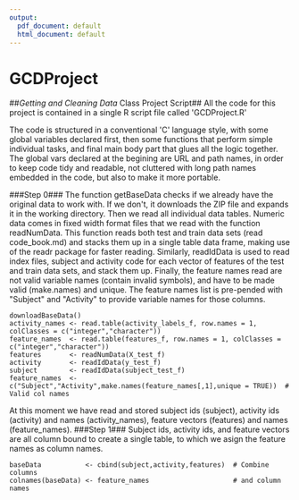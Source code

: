 ```yaml
---
output:
  pdf_document: default
  html_document: default
---
```

# GCDProject
##*Getting and Cleaning Data* Class Project Script##
All the code for this project is contained in a single R script file called 'GCDProject.R'  

The code is structured in a conventional 'C' language style, with some global variables declared first, then some functions that perform simple individual tasks, and final main body part that glues all the logic together. The global vars declared at the begining are URL and path names, in order to keep code tidy and readable, not cluttered with long path names embedded in the code, but also to make it more portable.  

###Step 0###
The function getBaseData checks if we already have the original data to work with. If we don't, it downloads the ZIP file and expands it in the working directory. Then we read all individual data tables. Numeric data comes in fixed width format files that we read with the function readNumData. This function reads both test and train data sets (read code_book.md) and stacks them up in a single table data frame, making use of the readr package for faster reading. Similarly, readIdData is used to read index files, subject and activity code for each vector of features of the test and train data sets, and stack them up. Finally, the feature names read are not valid variable names (contain invalid symbols), and have to be made valid (make.names) and unique. The feature names list is pre-pended with "Subject" and "Activity" to provide variable names for those columns.  
```{r eval=FALSE}
downloadBaseData()  
activity_names <- read.table(activity_labels_f, row.names = 1, colClasses = c("integer","character"))  
feature_names  <- read.table(features_f, row.names = 1, colClasses = c("integer","character"))  
features       <- readNumData(X_test_f)  
activity       <- readIdData(y_test_f)  
subject        <- readIdData(subject_test_f)  
feature_names  <- c("Subject","Activity",make.names(feature_names[,1],unique = TRUE))  # Valid col names  
```
At this moment we have read and stored subject ids (subject), activity ids (activity) and names (activity_names), feature vectors (features) and names (feature_names).
###Step 1###
Subject ids, activity ids, and feature vectors are all column bound to create a single table, to which we asign the feature names as column names.
```{r eval=FALSE}
baseData           <- cbind(subject,activity,features)  # Combine columns  
colnames(baseData) <- feature_names                     # and column names  
```